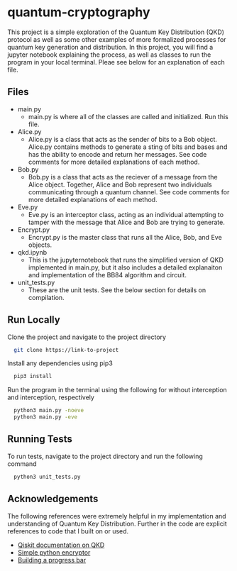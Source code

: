 # quantum-cryptography

This project is a simple exploration of the Quantum Key Distribution (QKD) protocol 
as well as some other examples of more formalized processes for quantum key generation
and distribution. In this project, you will find a jupyter notebook explaining the process,
as well as classes to run the program in your local terminal. Pleae see below for an explanation 
of each file. 
## Files

- main.py
    - main.py is where all of the classes are called and initialized. Run this file.
- Alice.py
    - Alice.py is a class that acts as the sender of bits to a Bob object. Alice.py contains methods to generate a sting of bits and bases
        and has the ability to encode and return her messages. See code comments for more detailed explanations of each method.
- Bob.py
    - Bob.py is a class that acts as the reciever of a message from the Alice object. Together, Alice and Bob represent two individuals communicating through a quantum channel.
        See code comments for more detailed explanations of each method.
- Eve.py
    - Eve.py is an interceptor class, acting as an individual attempting to tamper with the message that Alice and Bob are trying to generate.
- Encrypt.py
    - Encrypt.py is the master class that runs all the Alice, Bob, and Eve objects. 
- qkd.ipynb
    - This is the jupyternotebook that runs the simplified version of QKD implemented in main.py, 
        but it also includes a detailed explanaiton and implementation of the BB84 algorithm and circuit.
- unit_tests.py
    - These are the unit tests. See the below section for details on compilation.
## Run Locally

Clone the project and navigate to the project directory

```bash
  git clone https://link-to-project
```

Install any dependencies using pip3

```bash
  pip3 install
```

Run the program in the terminal using the following for without interception and interception, respectively

```bash
  python3 main.py -noeve
  python3 main.py -eve
```

## Running Tests

To run tests, navigate to the project directory and run the following command

```bash
  python3 unit_tests.py
```



## Acknowledgements

The following references were extremely helpful in my implementation and
understanding of Quantum Key Distribution. Further in the code are explicit
references to code that I built on or used.

 - [Qiskit documentation on QKD](https://qiskit.org/textbook/ch-algorithms/quantum-key-distribution.html#1.-Introduction)
 - [Simple python encryptor ](https://stackoverflow.com/questions/70040117/how-to-encrypt-strings-in-python-without-a-python-package)
 - [Building a progress bar](https://stackoverflow.com/questions/3173320/text-progress-bar-in-terminal-with-block-characters)
